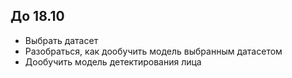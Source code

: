 ## До 18.10

- Выбрать датасет
- Разобраться, как дообучить модель выбранным датасетом
- Дообучить модель детектирования лица
